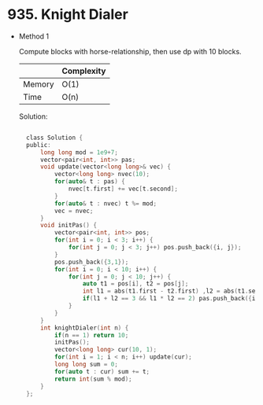 # 935. Knight Dialer

- Method 1

  Compute blocks with horse-relationship, then use dp with 10 blocks.

  |        | Complexity |
  | ------ | ---------- |
  | Memory | O(1)       |
  | Time   | O(n)       |

  Solution:

  ```h

    class Solution {
    public:
        long long mod = 1e9+7;
        vector<pair<int, int>> pas;
        void update(vector<long long>& vec) {
            vector<long long> nvec(10);
            for(auto& t : pas) {
                nvec[t.first] += vec[t.second];
            }
            for(auto& t : nvec) t %= mod;
            vec = nvec;
        }
        void initPas() {
            vector<pair<int, int>> pos;
            for(int i = 0; i < 3; i++) {
                for(int j = 0; j < 3; j++) pos.push_back({i, j});
            }
            pos.push_back({3,1});
            for(int i = 0; i < 10; i++) {
                for(int j = 0; j < 10; j++) {
                    auto t1 = pos[i], t2 = pos[j];
                    int l1 = abs(t1.first - t2.first) ,l2 = abs(t1.second - t2.second);
                    if(l1 + l2 == 3 && l1 * l2 == 2) pas.push_back({i, j});
                }
            }
        }
        int knightDialer(int n) {
            if(n == 1) return 10;
            initPas();
            vector<long long> cur(10, 1);
            for(int i = 1; i < n; i++) update(cur);
            long long sum = 0;
            for(auto t : cur) sum += t;
            return int(sum % mod);
        }
    };

  ```

<!-- - Method 2

    This is another method.

    | |   Complexity  |
    | ----------- | ----------- |
    |  Memory     | O(n) |
    |      Time       |  O(n) |


    Solution:

    ``` h



    ```

- Additional Knowledge:

    Here are some additional knowledge.



<br> -->
